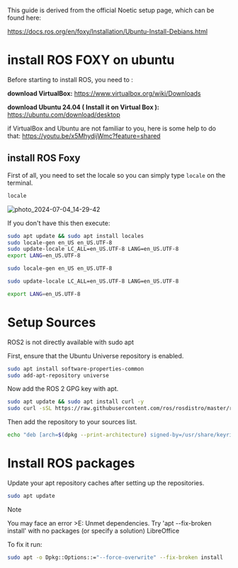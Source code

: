 This guide is derived from the official Noetic setup page, which can be found here:

https://docs.ros.org/en/foxy/Installation/Ubuntu-Install-Debians.html

# install ROS FOXY on ubuntu

Before starting to install ROS, you need to :

**download VirtualBox:** https://www.virtualbox.org/wiki/Downloads

**download Ubuntu 24.04 ( Install it on Virtual Box ):** https://ubuntu.com/download/desktop

if VirtualBox and Ubuntu are not familiar to you, here is some help to do that:
https://youtu.be/x5MhydijWmc?feature=shared

## install ROS Foxy

First of all, you need to set the locale so you can simply type ```locale``` on the terminal.

 ```bash
locale
```
![photo_2024-07-04_14-29-42](https://github.com/iSarh/install_ROSFoxy/assets/63901303/52ee3806-663b-4268-a228-637998929739)

If you don't have this then execute:

```bash
sudo apt update && sudo apt install locales
sudo locale-gen en_US en_US.UTF-8
sudo update-locale LC_ALL=en_US.UTF-8 LANG=en_US.UTF-8
export LANG=en_US.UTF-8
```
```bash
sudo locale-gen en_US en_US.UTF-8
```
```bash
sudo update-locale LC_ALL=en_US.UTF-8 LANG=en_US.UTF-8
```
```bash
export LANG=en_US.UTF-8
```

# Setup Sources
ROS2 is not directly available with sudo apt

First, ensure that the Ubuntu Universe repository is enabled.

```bash
sudo apt install software-properties-common
sudo add-apt-repository universe
```
 
Now add the ROS 2 GPG key with apt.

```bash
sudo apt update && sudo apt install curl -y
sudo curl -sSL https://raw.githubusercontent.com/ros/rosdistro/master/ros.key -o /usr/share/keyrings/ros-archive-keyring.gpg
```
Then add the repository to your sources list.

```bash
echo "deb [arch=$(dpkg --print-architecture) signed-by=/usr/share/keyrings/ros-archive-keyring.gpg] http://packages.ros.org/ros2/ubuntu $(. /etc/os-release && echo $UBUNTU_CODENAME) main" | sudo tee /etc/apt/sources.list.d/ros2.list > /dev/null
```
# Install ROS packages

Update your apt repository caches after setting up the repositories.

```bash
sudo apt update
```
> [!NOTE]
> You may face an error >E: Unmet dependencies. Try 'apt --fix-broken install' with no packages (or specify a solution) LibreOffice
> 
> To fix it run:
> ```bash
> sudo apt -o Dpkg::Options::="--force-overwrite" --fix-broken install
> ```









